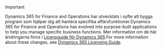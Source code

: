 > [!IMPORTANT]
> <span data-ttu-id="abec3-101">Dynamics 365 for Finance and Operations har utvecklats i syfte att bygga program som hjälper dig att hantera specifika affärsfunktioner.</span><span class="sxs-lookup"><span data-stu-id="abec3-101">Dynamics 365 for Finance and Operations has evolved into purpose-built applications to help you manage specific business functions.</span></span> <span data-ttu-id="abec3-102">Mer information om de här ändringarna finns i [Licensguide för Dynamics 365](https://go.microsoft.com/fwlink/?LinkId=866544).</span><span class="sxs-lookup"><span data-stu-id="abec3-102">For more information about these changes, see [Dynamics 365 Licensing Guide](https://go.microsoft.com/fwlink/?LinkId=866544).</span></span>
 
